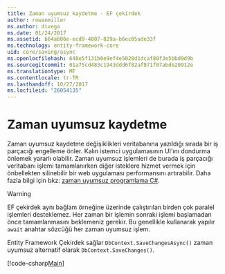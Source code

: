```yaml
---
title: Zaman uyumsuz kaydetme - EF çekirdek
author: rowanmiller
ms.author: divega
ms.date: 01/24/2017
ms.assetid: b64a606e-ecd9-4807-829a-b6ec05ade33f
ms.technology: entity-framework-core
uid: core/saving/async
ms.openlocfilehash: 640e5f131b0e9ef4e5028d1dcaf80f3e5bbd9d9b
ms.sourcegitcommit: 01a75cd483c1943ddd6f82af971f07abde20912e
ms.translationtype: MT
ms.contentlocale: tr-TR
ms.lasthandoff: 10/27/2017
ms.locfileid: "26054135"
---
```

# <a name="asynchronous-saving"></a>Zaman uyumsuz kaydetme

Zaman uyumsuz kaydetme değişiklikleri veritabanına yazıldığı sırada bir iş parçacığı engelleme önler. Kalın istemci uygulamasının UI'ını dondurma önlemek yararlı olabilir. Zaman uyumsuz işlemleri de burada iş parçacığı veritabanı işlemi tamamlanırken diğer isteklere hizmet vermek için önbellekten silinebilir bir web uygulaması performansını artırabilir. Daha fazla bilgi için bkz: [zaman uyumsuz programlama C#](https://docs.microsoft.com/dotnet/csharp/async).

> [!WARNING]  
> EF çekirdek aynı bağlam örneğine üzerinde çalıştırılan birden çok paralel işlemleri desteklemez. Her zaman bir işlemin sonraki işlemi başlamadan önce tamamlanmasını beklemeniz gerekir. Bu genellikle kullanarak yapılır `await` anahtar sözcüğü her zaman uyumsuz işlem.

Entity Framework Çekirdek sağlar `DbContext.SaveChangesAsync()` zaman uyumsuz alternatif olarak `DbContext.SaveChanges()`.

[!code-csharp[Main](../../../samples/core/Saving/Saving/Async/Sample.cs#Sample)]
